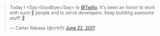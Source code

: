 <blockquote class="twitter-tweet" data-lang="en"><p lang="en" dir="ltr">Today I &lt;Say&gt;Goodbye&lt;/Say&gt; to <a href="https://twitter.com/twilio">@Twilio</a>. It&#39;s been an honor to work with such 💯 people and to serve developers. Keep building awesome stuff! 🙌</p>&mdash; Carter Rabasa (@crtr0) <a href="https://twitter.com/crtr0/status/877915429473198081">June 22, 2017</a></blockquote>
<script async src="//platform.twitter.com/widgets.js" charset="utf-8"></script>
